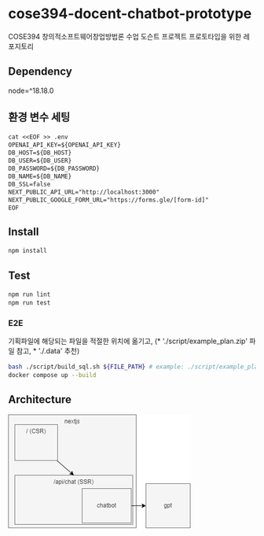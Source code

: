 # cose394-docent-chatbot-prototype

COSE394 창의적소프트웨어창업방법론 수업 도슨트 프로젝트 프로토타입을 위한 레포지토리

## Dependency

node=^18.18.0

## 환경 변수 세팅

```
cat <<EOF >> .env
OPENAI_API_KEY=${OPENAI_API_KEY}
DB_HOST=${DB_HOST}
DB_USER=${DB_USER}
DB_PASSWORD=${DB_PASSWORD}
DB_NAME=${DB_NAME}
DB_SSL=false
NEXT_PUBLIC_API_URL="http://localhost:3000"
NEXT_PUBLIC_GOOGLE_FORM_URL="https://forms.gle/[form-id]"
EOF
```

## Install

```bash
npm install
```

## Test

```bash
npm run lint
npm run test
```

### E2E

기획파일에 해당되는 파일을 적절한 위치에 옮기고, (\* './script/example_plan.zip' 파일 참고, \* './.data' 추천)

```bash
bash ./script/build_sql.sh ${FILE_PATH} # example: ./script/example_plan.zip
docker compose up --build
```

## Architecture

![architecture](./resource/architecture.drawio.png)
